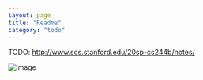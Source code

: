 ```yaml
---
layout: page
title: "Readme"
category: "todo"
---
```


TODO: http://www.scs.stanford.edu/20sp-cs244b/notes/

![image](https://github.com/remidinishanth/distributed_systems/assets/19663316/b41c42fc-4763-40d5-a14e-cf03444cc44f)
